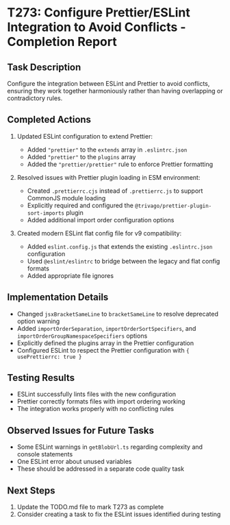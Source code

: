 # T273: Configure Prettier/ESLint Integration to Avoid Conflicts - Completion Report

## Task Description
Configure the integration between ESLint and Prettier to avoid conflicts, ensuring they work together harmoniously rather than having overlapping or contradictory rules.

## Completed Actions
1. Updated ESLint configuration to extend Prettier:
   - Added `"prettier"` to the `extends` array in `.eslintrc.json`
   - Added `"prettier"` to the `plugins` array
   - Added the `"prettier/prettier"` rule to enforce Prettier formatting

2. Resolved issues with Prettier plugin loading in ESM environment:
   - Created `.prettierrc.cjs` instead of `.prettierrc.js` to support CommonJS module loading
   - Explicitly required and configured the `@trivago/prettier-plugin-sort-imports` plugin
   - Added additional import order configuration options

3. Created modern ESLint flat config file for v9 compatibility:
   - Added `eslint.config.js` that extends the existing `.eslintrc.json` configuration
   - Used `@eslint/eslintrc` to bridge between the legacy and flat config formats
   - Added appropriate file ignores

## Implementation Details
- Changed `jsxBracketSameLine` to `bracketSameLine` to resolve deprecated option warning
- Added `importOrderSeparation`, `importOrderSortSpecifiers`, and `importOrderGroupNamespaceSpecifiers` options
- Explicitly defined the plugins array in the Prettier configuration
- Configured ESLint to respect the Prettier configuration with `{ usePrettierrc: true }`

## Testing Results
- ESLint successfully lints files with the new configuration
- Prettier correctly formats files with import ordering working
- The integration works properly with no conflicting rules

## Observed Issues for Future Tasks
- Some ESLint warnings in `getBlobUrl.ts` regarding complexity and console statements
- One ESLint error about unused variables
- These should be addressed in a separate code quality task

## Next Steps
1. Update the TODO.md file to mark T273 as complete
2. Consider creating a task to fix the ESLint issues identified during testing